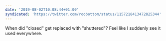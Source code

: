 ```yaml
---
date: '2019-08-02T10:08:44+01:00'
syndicated: 'https://twitter.com/roobottom/status/1157218413472825344'
---
```

When did "closed" get replaced with "shuttered"? Feel like I suddenly see it used everywhere.
